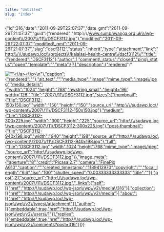 ```yaml
---
title: "Untitled"
slug: "index"
---
```


{"id":316,"date":"2011-09-29T22:07:37","date\_gmt":"2011-09-29T21:07:37","guid":{"rendered":"http:\\/\\/www.sumbawanga.org.uk\\/wp-content\\/2007\\/11\\/DSCF3112.jpg"},"modified":"2011-09-29T22:07:37","modified\_gmt":"2011-09-29T21:07:37","slug":"dscf3112","status":"inherit","type":"attachment","link":"http:\\/\\/sudawp.loc\\/projects\\/kalalasi-health-centre\\/dscf3112\\/","title":{"rendered":"DSCF3112"},"author":1,"comment\_status":"closed","ping\_status":"open","template":"","meta":\[\],"description":{"rendered":"

[![\"\"](\"http:\/\/sudawp.loc\/wp-content\/2007\/11\/DSCF3112-300x225.jpg\")<\\/a><\\/p>\\n"},"caption":{"rendered":""},"alt\_text":"","media\_type":"image","mime\_type":"image\\/jpeg","media\_details":{"width":"1024","height":"768","hwstring\_small":"height='96' width='128'","file":"2007\\/11\\/DSCF3112.jpg","sizes":{"thumbnail":{"file":"DSCF3112-150x150.jpg","width":"150","height":"150","source\_url":"http:\\/\\/sudawp.loc\\/wp-content\\/2007\\/11\\/DSCF3112-150x150.jpg"},"medium":{"file":"DSCF3112-300x225.jpg","width":"300","height":"225","source\_url":"http:\\/\\/sudawp.loc\\/wp-content\\/2007\\/11\\/DSCF3112-300x225.jpg"},"post-thumbnail":{"file":"DSCF3112-940x198.jpg","width":"940","height":"198","source\_url":"http:\\/\\/sudawp.loc\\/wp-content\\/2007\\/11\\/DSCF3112-940x198.jpg"},"full":{"file":"DSCF3112.jpg","width":1024,"height":768,"mime\_type":"image\\/jpeg","source\_url":"http:\\/\\/sudawp.loc\\/wp-content\\/2007\\/11\\/DSCF3112.jpg"}},"image\_meta":{"aperture":"8","credit":"Picasa 2.7","camera":"FinePix A610","caption":"","created\_timestamp":"1189412970","copyright":"","focal\_length":"6.6","iso":"100","shutter\_speed":"0.00333333333333","title":""}},"post":27,"source\_url":"http:\\/\\/sudawp.loc\\/wp-content\\/2007\\/11\\/DSCF3112.jpg","\_links":{"self":\[{"href":"http:\\/\\/sudawp.loc\\/wp-json\\/wp\\/v2\\/media\\/316"}\],"collection":\[{"href":"http:\\/\\/sudawp.loc\\/wp-json\\/wp\\/v2\\/media"}\],"about":\[{"href":"http:\\/\\/sudawp.loc\\/wp-json\\/wp\\/v2\\/types\\/attachment"}\],"author":\[{"embeddable":true,"href":"http:\\/\\/sudawp.loc\\/wp-json\\/wp\\/v2\\/users\\/1"}\],"replies":\[{"embeddable":true,"href":"http:\\/\\/sudawp.loc\\/wp-json\\/wp\\/v2\\/comments?post=316"}\]}}](http:\/\/sudawp.loc\/wp-content\/2007\/11\/DSCF3112.jpg)